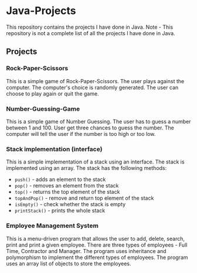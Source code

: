 # Java-Projects

This repository contains the projects I have done in Java. 
Note - This repository is not a complete list of all the projects I have done in Java.

## Projects

### Rock-Paper-Scissors
This is a simple game of Rock-Paper-Scissors. The user plays against the computer. The computer's choice is randomly generated. 
The user can choose to play again or quit the game.

### Number-Guessing-Game
This is a simple game of Number Guessing. The user has to guess a number between 1 and 100. User get three chances to 
guess the number. The computer will tell the user if the number is too high or too low.

### Stack implementation (interface)
This is a simple implementation of a stack using an interface. The stack is implemented using an array. 
The stack has the following methods:
* `push()` - adds an element to the stack
* `pop()` - removes an element from the stack
* `top()` - returns the top element of the stack
* `topAndPop()` - remove and return top element of the stack
* `isEmpty()` - check whether the stack is empty
* `printStack()` - prints the whole stack

### Employee Management System
This is a menu-driven program that allows the user to add, delete, search, print and print a given employee. There are
three types of employees - Full Time, Contractor and Manager. The program uses inheritance and polymorphism to implement
the different types of employees. The program uses an array list of objects to store the employees.